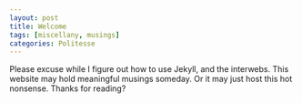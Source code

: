 ```yaml
---
layout: post
title: Welcome
tags: [miscellany, musings]
categories: Politesse
---
```


Please excuse while I figure out how to use Jekyll, and the interwebs. This website may hold meaningful musings someday. Or it may just host this hot nonsense.
Thanks for reading?